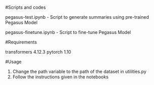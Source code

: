 #Scripts and codes

pegasus-test.ipynb - Script to generate summaries using pre-trained Pegasus Model 

pegasus-finetune.ipynb - Script to fine-tune Pegasus Model 

#Requirements

transformers 4.12.3
pytorch  1.10

#Usage

1. Change the path variable to the path of the dataset in utilities.py
2. Follow the instructions given in the notebooks
